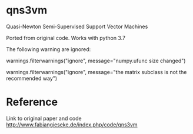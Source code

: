 # qns3vm
Quasi-Newton Semi-Supervised Support Vector Machines

Ported from original code. Works with python 3.7


The following warning are ignored:

warnings.filterwarnings("ignore", message="numpy.ufunc size changed")

warnings.filterwarnings("ignore", message="the matrix subclass is not the recommended way")

# Reference
Link to original paper and code
http://www.fabiangieseke.de/index.php/code/qns3vm
